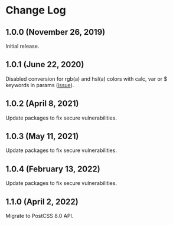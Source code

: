 # Change Log


## 1.0.0 (November 26, 2019)
Initial release.

## 1.0.1 (June 22, 2020)
Disabled conversion for rgb(a) and hsl(a) colors with calc, var or $ keywords in params ([issue](https://github.com/EdMSL/postcss-color-converter/issues/2)).

## 1.0.2 (April 8, 2021)
Update packages to fix secure vulnerabilities.

## 1.0.3 (May 11, 2021)
Update packages to fix secure vulnerabilities.

## 1.0.4 (February 13, 2022)
Update packages to fix secure vulnerabilities.

## 1.1.0 (April 2, 2022)
Migrate to PostCSS 8.0 API.
